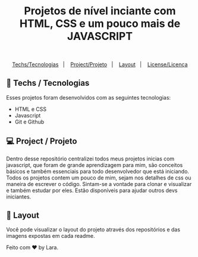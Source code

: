 <h1 align="center">Projetos de nível inciante com HTML, CSS e um pouco mais de JAVASCRIPT</h1>

<p align="center"><br/> </p>

<p align="center">
  <a href="#-tecnologias">Techs/Tecnologias</a>&nbsp;&nbsp;&nbsp;|&nbsp;&nbsp;&nbsp;
  <a href="#-projeto">Project/Projeto</a>&nbsp;&nbsp;&nbsp;|&nbsp;&nbsp;&nbsp;
  <a href="#-layout">Layout</a>&nbsp;&nbsp;&nbsp;|&nbsp;&nbsp;&nbsp;
  <a href="#memo-licença">License/Licença</a>
</p>


## 🚀 Techs / Tecnologias

Esses projetos foram desenvolvidos com as seguintes tecnologias:

- HTML e CSS
- Javascript
- Git e Github

## 💻 Project / Projeto

Dentro desse repositório centralizei todos meus projetos inicias com javascript, que foram de grande aprendizagem para mim, são conceitos básicos e também essenciais para todo desenvolvedor que está iniciando. Todos os projetos contem um pouco de mim, sejam nos detalhes de css ou maneira de escrever o código.
Sintam-se a vontade para clonar e visualizar e também estudar por eles. Estão disponíveis para ajudar outros devs iniciantes.

## 🔖 Layout

Você pode visualizar o layout do projeto através dos repositórios e das imagens expostas em cada readme.


Feito com ♥ by Lara.